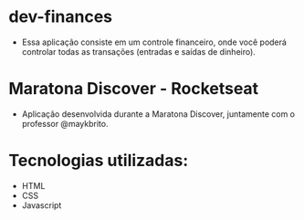 # dev-finances
- Essa aplicação consiste em um controle financeiro, onde você poderá controlar todas as transações (entradas e saídas de dinheiro). 

# Maratona Discover - Rocketseat
- Aplicação desenvolvida durante a Maratona Discover, juntamente com o professor @maykbrito. 

# Tecnologias utilizadas:
- HTML
- CSS
- Javascript
